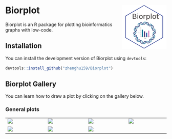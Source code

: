 
<!-- README.md is generated from README.Rmd. Please edit that file -->

# Biorplot <a href="https://zhenghu159.github.io/Biorplot"><img src="man/figures/logo.png" align="right" height="138" /></a>

Biorplot is an R package for plotting bioinformatics graphs with
low-code.

## Installation

You can install the development version of Biorplot using `devtools`:

``` r
devtools::install_github("zhenghu159/Biorplot")
```

## Biorplot Gallery

You can learn how to draw a plot by clicking on the gallery below.

### General plots

<table width="1500">
<tr>
<td width="300">
<justify>
<a href=https://zhenghu159.github.io/Biorplot/articles/General_Plots.html#base-lineplot target="-blank" title="Bior_LinePlot()">
<img src="https://raw.githubusercontent.com/zhenghu159/Biorplot/main/vignettes/images/Bior_LinePlot1.png" >
</a> </justify>
</td>
<td width="300">
<justify>
<a href=https://zhenghu159.github.io/Biorplot/articles/General_Plots.html#correlation-lineplot target="-blank" title="Bior_LinePlot()">
<img src="https://raw.githubusercontent.com/zhenghu159/Biorplot/main/vignettes/images/Bior_LinePlot2.png" >
</a> </justify>
</td>
<td width="300">
<justify>
<a href=https://zhenghu159.github.io/Biorplot/articles/General_Plots.html#base-pieplot target="-blank" title="Bior_PiePlot()">
<img src="https://raw.githubusercontent.com/zhenghu159/Biorplot/main/vignettes/images/Bior_PiePlot1.png" >
</a> </justify>
</td>
<td width="300">
<justify>
<a href=https://zhenghu159.github.io/Biorplot/articles/General_Plots.html#pieplot-with-label target="-blank" title="Bior_PiePlot()">
<img src="https://raw.githubusercontent.com/zhenghu159/Biorplot/main/vignettes/images/Bior_PiePlot2.png" >
</a> </justify>
</td>
</tr>
<tr>
<td width="300">
<justify>
<a href=https://zhenghu159.github.io/Biorplot/articles/General_Plots.html#bior_stackbarplot target="-blank" title="Bior_StackBarplot()">
<img src="https://raw.githubusercontent.com/zhenghu159/Biorplot/main/vignettes/images/Bior_StackBarplot.png" >
</a> <justify>
</td>
<td width="300">
<justify>
<a href=https://zhenghu159.github.io/Biorplot/articles/General_Plots.html#bior_dotplot target="-blank"  title="Bior_DotPlot()">
<img src="https://raw.githubusercontent.com/zhenghu159/Biorplot/main/vignettes/images/Bior_DotPlot.png" >
</a> <justify>
</td>
<td width="300">
<justify>
<a href=https://zhenghu159.github.io/Biorplot/articles/General_Plots.html#bior_sankeyplot target="-blank" title="Bior_Sankeyplot()">
<img src="https://raw.githubusercontent.com/zhenghu159/Biorplot/main/vignettes/images/Bior_Sankeyplot.png" >
</a> </justify>
</td>
<td width="300">
<justify> </justify>
</td>
</tr>
</table>
